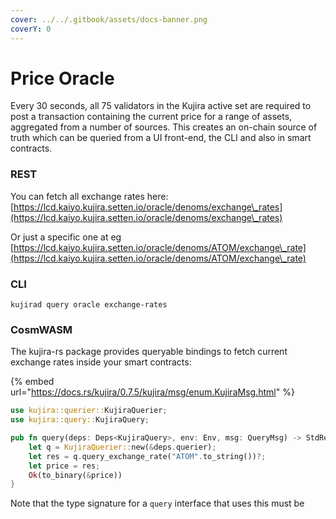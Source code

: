 ```yaml
---
cover: ../../.gitbook/assets/docs-banner.png
coverY: 0
---
```


# Price Oracle

Every 30 seconds, all 75 validators in the Kujira active set are required to post a transaction containing the current price for a range of assets, aggregated from a number of sources. This creates an on-chain source of truth which can be queried from a UI front-end, the CLI and also in smart contracts.

### REST

You can fetch all exchange rates here: [https://lcd.kaiyo.kujira.setten.io/oracle/denoms/exchange\_rates](https://lcd.kaiyo.kujira.setten.io/oracle/denoms/exchange\_rates)

Or just a specific one at eg [https://lcd.kaiyo.kujira.setten.io/oracle/denoms/ATOM/exchange\_rate](https://lcd.kaiyo.kujira.setten.io/oracle/denoms/ATOM/exchange\_rate)

### CLI

```
kujirad query oracle exchange-rates
```

### CosmWASM

The kujira-rs package provides queryable bindings to fetch current exchange rates inside your smart contracts:

{% embed url="https://docs.rs/kujira/0.7.5/kujira/msg/enum.KujiraMsg.html" %}

```rust
use kujira::querier::KujiraQuerier;
use kujira::query::KujiraQuery;

pub fn query(deps: Deps<KujiraQuery>, env: Env, msg: QueryMsg) -> StdResult<Binary> {
    let q = KujiraQuerier::new(&deps.querier);
    let res = q.query_exchange_rate("ATOM".to_string())?;
    let price = res;
    Ok(to_binary(&price))
}
```

Note that the type signature for a `query` interface that uses this must be&#x20;

```rust
```
